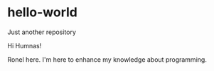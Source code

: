 # hello-world
Just another repository

Hi Humnas!

Ronel here. I'm here to enhance my knowledge about programming.
